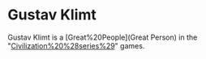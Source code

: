 # Gustav Klimt

Gustav Klimt is a [Great%20People](Great Person) in the "[Civilization%20%28series%29](Civilization)" games.
